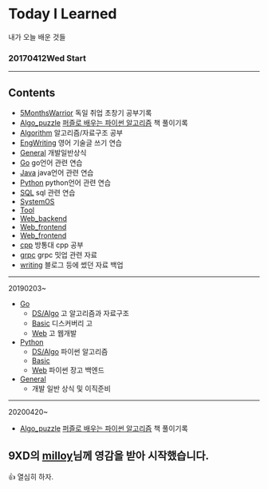 # Today I Learned
내가 오늘 배운 것들
### 20170412Wed Start

<hr/>


## Contents

- [5MonthsWarrior](#5MonthsWarrior) 독일 취업 초창기 공부기록
- [Algo_puzzle](#Algo_puzzle) [퍼즐로 배우는 파이썬 알고리즘](http://www.yes24.com/Product/Goods/78567028) 책 풀이기록
- [Algorithm](#Algorithm) 알고리즘/자료구조 공부
- [EngWriting](#EngWriting) 영어 기술글 쓰기 연습
- [General](#General) 개발일반상식
- [Go](#Go) go언어 관련 연습
- [Java](#Java) java언어 관련 연습
- [Python](#Python) python언어 관련 연습
- [SQL](#SQL) sql 관련 연습
- [SystemOS](#SystemOS)
- [Tool](#Tool)
- [Web_backend](#Web_backend)
- [Web_frontend](#Web_frontend)
- [Web_frontend](#Web_frontend)
- [cpp](#cpp) 방통대 cpp 공부
- [grpc](#grpc) grpc 밋업 관련 자료
- [writing](#writing) 블로그 등에 썼던 자료 백업

<hr/>

20190203~
  - [Go](#Go)
    - [DS/Algo](#DS/Algo) 고 알고리즘과 자료구조
    - [Basic](#Basic) 디스커버리 고
    - [Web](#Web) 고 웹개발
  - [Python](#Python)
    - [DS/Algo](#DS/Algo) 파이썬 알고리즘
    - [Basic](#Basic)
    - [Web](#Web) 파이썬 장고 백엔드
  - [General](#General)
    - 개발 일반 상식 및 이직준비
<hr/>

20200420~
- [Algo_puzzle](#Algo_puzzle) [퍼즐로 배우는 파이썬 알고리즘](http://www.yes24.com/Product/Goods/78567028) 책 풀이기록

## 9XD의 [milloy](https://github.com/milooy/TIL)님께 영감을 받아 시작했습니다.


:+1:  열심히 하자.
